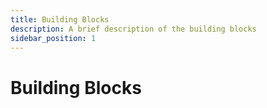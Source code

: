 ```yaml
---
title: Building Blocks
description: A brief description of the building blocks
sidebar_position: 1
---
```


# Building Blocks
